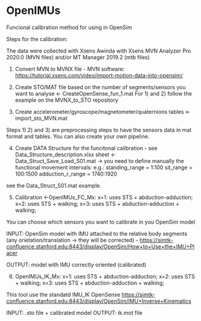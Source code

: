 # OpenIMUs
Funcional calibration method for using in OpenSim

Steps for the calibration:

The data were collected with Xsens Awinda with Xsens MVN Analyzer Pro 2020.0 (MVN files) and/or MT Manager 2019.2 (mtb files)

1) Convert MVN to MVNX file - MVN software: https://tutorial.xsens.com/video/import-motion-data-into-opensim/
2) Create STO/MAT file based on the number of segments/sensors you want to analyse <- CreateOpenSense_fun_1.mat
  For 1) and 2) follow the example on the MVNX_to_STO repository
  
3) Create accelerometer/gyroscope/magnetometer/quaternions tables <- import_sto_MVN.mat

Steps 1) 2) and 3) are preprocessing steps to have the sensors data in mat format and tables. You can also create your own pipeline.

4) Create DATA Structure for the funcitonal calibration - see Data_Structure_description.xlsx sheet <- Data_Struct_Save_Load_S01.mat
	  -> you need to define manually the functional movement intervals:
e.g.: 
standing_range = 1:100
sit_range = 100:1500
adduction_r_range = 1740:1920

see the Data_Struct_S01.mat example.


5) Calibration <-OpenIMUs_FC_Mx:
x=1: uses STS + abduction-adduction; 
x=2: uses STS + walking;
x=3: uses STS + abduction-adduction + walking;
    
You can choose which sensors you want to calibrate in you OpenSim model

INPUT: OpenSim model with IMU attached to the relative body segments (any orietation/translation -> they will be corrected) - https://simtk-confluence.stanford.edu:8443/display/OpenSim/How+to+Use+the+IMU+Placer

OUTPUT: model with IMU correctly oriented (calibrated)

6) OpenIMUs_IK_Mx:
x=1: uses STS + abduction-adduction; 
x=2: uses STS + walking;
x=3: uses STS + abduction-adduction + walking;

This tool use the standatd IMU_IK OpenSense https://simtk-confluence.stanford.edu:8443/display/OpenSim/IMU+Inverse+Kinematics

INPUT: .sto file + calibrated model
OUTPUT: ik.mot file
